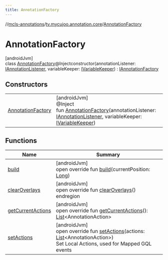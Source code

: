 ```yaml
---
title: AnnotationFactory
---
```

//[mcls-annotations](../../../index.html)/[tv.mycujoo.annotation.core](../index.html)/[AnnotationFactory](index.html)



# AnnotationFactory



[androidJvm]\
class [AnnotationFactory](index.html)@Injectconstructor(annotationListener: [IAnnotationListener](../-i-annotation-listener/index.html), variableKeeper: [IVariableKeeper](../../tv.mycujoo.annotation.manager/-i-variable-keeper/index.html)) : [IAnnotationFactory](../-i-annotation-factory/index.html)



## Constructors


| | |
|---|---|
| [AnnotationFactory](-annotation-factory.html) | [androidJvm]<br>@Inject<br>fun [AnnotationFactory](-annotation-factory.html)(annotationListener: [IAnnotationListener](../-i-annotation-listener/index.html), variableKeeper: [IVariableKeeper](../../tv.mycujoo.annotation.manager/-i-variable-keeper/index.html)) |


## Functions


| Name | Summary |
|---|---|
| [build](build.html) | [androidJvm]<br>open override fun [build](build.html)(currentPosition: [Long](https://kotlinlang.org/api/latest/jvm/stdlib/kotlin/-long/index.html)) |
| [clearOverlays](clear-overlays.html) | [androidJvm]<br>open override fun [clearOverlays](clear-overlays.html)()<br>endregion |
| [getCurrentActions](get-current-actions.html) | [androidJvm]<br>open override fun [getCurrentActions](get-current-actions.html)(): [List](https://kotlinlang.org/api/latest/jvm/stdlib/kotlin.collections/-list/index.html)&lt;AnnotationAction&gt; |
| [setActions](set-actions.html) | [androidJvm]<br>open override fun [setActions](set-actions.html)(actions: [List](https://kotlinlang.org/api/latest/jvm/stdlib/kotlin.collections/-list/index.html)&lt;AnnotationAction&gt;)<br>Set Local Actions, used for Mapped GQL events |

